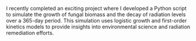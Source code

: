 I recently completed an exciting project where I developed a Python script to simulate the growth of fungal biomass and the decay of radiation levels over a 365-day period. This simulation uses logistic growth and first-order kinetics models to provide insights into environmental science and radiation remediation efforts.

